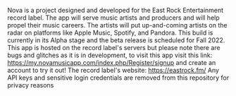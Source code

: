 Nova is a project designed and developed for the East Rock Entertainment record label. 
The app will serve music artists and producers and will help propel their music careers. 
The artists will put up-and-coming artists on the radar on platforms like Apple Music, Spotify, and Pandora.
This build is currently in its Alpha stage and the beta release is scheduled for Fall 2022. 
This app is hosted on the record label's servers but please note there are bugs and glitches as it is in development, 
to visit this app visit this link: https://my.novamusicapp.com/index.php/Register/signup and create an account to try it out!
The record label's website: https://eastrock.fm/
Any API keys and sensitive login credentials are removed from this repository for privacy reasons
